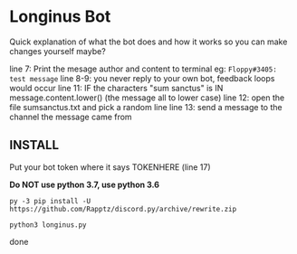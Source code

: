 # Longinus Bot

Quick explanation of what the bot does and how it works so you can make changes yourself maybe?

line 7: Print the mesage author and content to terminal eg: `Floppy#3405: test message`
line 8-9: you never reply to your own bot, feedback loops would occur
line 11: IF the characters "sum sanctus" is IN message.content.lower() (the message all to lower case)
line 12: open the file sumsanctus.txt and pick a random line
line 13: send a message to the channel the message came from


## INSTALL

Put your bot token where it says TOKENHERE (line 17)

**__Do NOT use python 3.7, use python 3.6__**

`py -3 pip install -U https://github.com/Rapptz/discord.py/archive/rewrite.zip`

`python3 longinus.py`

done